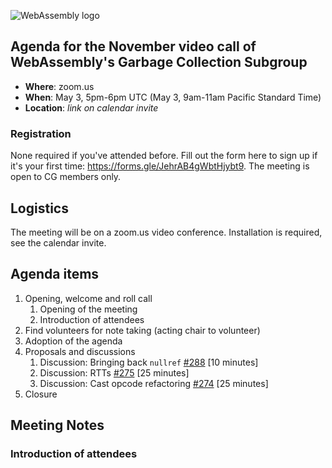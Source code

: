 ![WebAssembly logo](/images/WebAssembly.png)

## Agenda for the November video call of WebAssembly's Garbage Collection Subgroup

- **Where**: zoom.us
- **When**: May 3, 5pm-6pm UTC (May 3, 9am-11am Pacific Standard Time)
- **Location**: *link on calendar invite*

### Registration

None required if you've attended before. Fill out the form here to sign up if
it's your first time: https://forms.gle/JehrAB4gWbtHjybt9. The meeting is open
to CG members only.

## Logistics

The meeting will be on a zoom.us video conference.
Installation is required, see the calendar invite.

## Agenda items

1. Opening, welcome and roll call
    1. Opening of the meeting
    1. Introduction of attendees
1. Find volunteers for note taking (acting chair to volunteer)
1. Adoption of the agenda
1. Proposals and discussions
    1. Discussion: Bringing back `nullref` [#288](https://github.com/WebAssembly/gc/issues/288) [10 minutes]
    2. Discussion: RTTs [#275](https://github.com/WebAssembly/gc/issues/275) [25 minutes]
    2. Discussion: Cast opcode refactoring [#274](https://github.com/WebAssembly/gc/issues/274) [25 minutes]
1. Closure

## Meeting Notes

### Introduction of attendees
